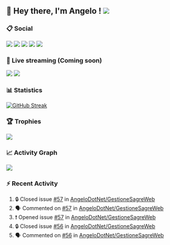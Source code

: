 ## :wave: Hey there, I'm Angelo ! ![](https://img.shields.io/badge/Intel%20Core_i5_12th-0071C5?logo=intel&logoColor=white&style=for-the-badge)

### :clipboard: Social
[![](https://img.shields.io/badge/LinkedIn-0077B5?style=for-the-badge&logo=linkedin&logoColor=white)](https://linkedin.com/in/pirolaangelo)
[![](https://img.shields.io/badge/Twitter-1DA1F2?style=for-the-badge&logo=twitter&logoColor=white)](https://twitter.com/angeloit87)
[![](https://img.shields.io/badge/Instagram-E4405F?style=for-the-badge&logo=instagram&logoColor=white)](https://instagram.com/angeloit87)
[![](https://img.shields.io/badge/Docker-1071D3?style=for-the-badge&logo=Docker&logoColor=white)](https://hub.docker.com/u/angelo87dock)
[![](https://img.shields.io/badge/Telegram-2CA5E0?style=for-the-badge&logo=telegram&logoColor=white)](https://t.me/angeloit87)

### :loudspeaker: Live streaming (Coming soon)
[![](https://img.shields.io/badge/YouTube-FF0000?style=for-the-badge&logo=youtube&logoColor=white)](https://www.youtube.com/channel/UCJ19zdw2zsjy4HfL1Tvtksw)
[![](https://img.shields.io/badge/Twitch-9146FF?style=for-the-badge&logo=twitch&logoColor=white)](https://www.twitch.tv/angeloit87)

### :bar_chart: Statistics
[![GitHub Streak](https://streak-stats.demolab.com?user=angelodotnet&locale=it&date_format=j%2Fn%5B%2FY%5D)](https://git.io/streak-stats)
<!--
<p><img align="left" src="https://github-readme-stats.vercel.app/api/top-langs?username=angelodotnet&show_icons=true&locale=en&layout=compact" alt="angelodotnet" /></p>
<p>&nbsp;<img align="center" src="https://github-readme-stats.vercel.app/api?username=angelodotnet&show_icons=true&locale=en" alt="angelodotnet" /></p>
-->

### :trophy: Trophies
![](https://github-profile-trophy.vercel.app/?username=angelodotnet&theme=default)

### :chart_with_upwards_trend: Activity Graph
![](https://github-readme-activity-graph.vercel.app/graph?username=angelodotnet&theme=github)

### :zap: Recent Activity

<!--START_SECTION:activity-->
1. 🔒 Closed issue [#57](https://github.com/AngeloDotNet/GestioneSagreWeb/issues/57) in [AngeloDotNet/GestioneSagreWeb](https://github.com/AngeloDotNet/GestioneSagreWeb)
2. 🗣 Commented on [#57](https://github.com/AngeloDotNet/GestioneSagreWeb/issues/57#issuecomment-1857820175) in [AngeloDotNet/GestioneSagreWeb](https://github.com/AngeloDotNet/GestioneSagreWeb)
3. ❗ Opened issue [#57](https://github.com/AngeloDotNet/GestioneSagreWeb/issues/57) in [AngeloDotNet/GestioneSagreWeb](https://github.com/AngeloDotNet/GestioneSagreWeb)
4. 🔒 Closed issue [#56](https://github.com/AngeloDotNet/GestioneSagreWeb/issues/56) in [AngeloDotNet/GestioneSagreWeb](https://github.com/AngeloDotNet/GestioneSagreWeb)
5. 🗣 Commented on [#56](https://github.com/AngeloDotNet/GestioneSagreWeb/issues/56#issuecomment-1855819811) in [AngeloDotNet/GestioneSagreWeb](https://github.com/AngeloDotNet/GestioneSagreWeb)
<!--END_SECTION:activity-->
